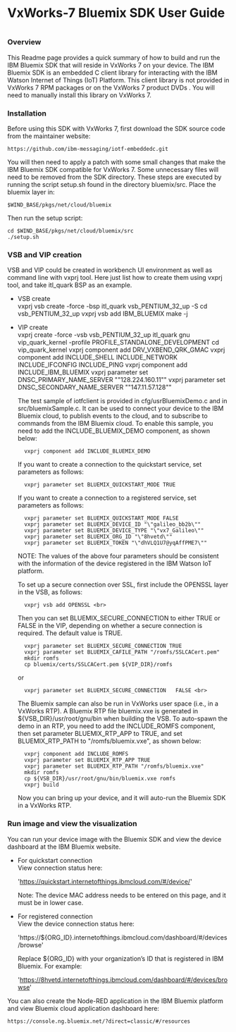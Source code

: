 # ##########################################################
#
# VxWorks-7 Bluemix SDK User Guide
#
# ##########################################################

### Overview

This Readme page provides a quick summary of how to build and run the IBM Bluemix SDK that will reside in VxWorks 7 on your device. The IBM Bluemix SDK is an embedded C client library for interacting with the IBM Watson Internet of Things (IoT) Platform. This client library is not provided in VxWorks 7 RPM packages or on the VxWorks 7 product DVDs . You will need to manually install this library on VxWorks 7.

### Installation

Before using this SDK with VxWorks 7, first download the SDK source code from the maintainer website:

	https://github.com/ibm-messaging/iotf-embeddedc.git

You will then need to apply a patch with some small changes that make the IBM Bluemix SDK compatible for VxWorks 7. Some unnecessary files will need to be removed from the SDK directory. These steps are executed by running the script setup.sh found in the directory bluemix/src. 
Place the bluemix layer in:

	$WIND_BASE/pkgs/net/cloud/bluemix
	
Then run the setup script:

	cd $WIND_BASE/pkgs/net/cloud/bluemix/src 
	./setup.sh 

### VSB and VIP creation

VSB and VIP could be created in workbench UI environment as well as command line with vxprj tool. Here just list how to create them using vxprj tool, and take itl_quark BSP as an example. <br>

* VSB create <br>
		vxprj vsb create -force -bsp itl_quark vsb_PENTIUM_32_up -S 
		cd vsb_PENTIUM_32_up 
		vxprj vsb add IBM_BLUEMIX 
		make -j 	

* VIP create <br>
		vxprj create -force -vsb vsb_PENTIUM_32_up itl_quark gnu vip_quark_kernel -profile PROFILE_STANDALONE_DEVELOPMENT 
		cd vip_quark_kernel 
		vxprj component add DRV_VXBEND_QRK_GMAC 
		vxprj component add INCLUDE_SHELL INCLUDE_NETWORK INCLUDE_IFCONFIG INCLUDE_PING 
		vxprj component add INCLUDE_IBM_BLUEMIX 
		vxprj parameter set DNSC_PRIMARY_NAME_SERVER "\"128.224.160.11\"" 
		vxprj parameter set DNSC_SECONDARY_NAME_SERVER "\"147.11.57.128\"" 

    The test sample of iotfclient is provided in cfg/usrBluemixDemo.c and in src/bluemixSample.c. It can be used to connect your device to the IBM Bluemix cloud, to publish events to the cloud, and to subscribe to commands from the IBM Bluemix cloud. To enable this sample, you need to add the INCLUDE_BLUEMIX_DEMO component, as shown below: 
	
        vxprj component add INCLUDE_BLUEMIX_DEMO

    If you want to create a connection to the quickstart service, set parameters as follows:
	
        vxprj parameter set BLUEMIX_QUICKSTART_MODE TRUE 

    If you want to create a connection to a registered service, set parameters as follows:  <br>
	
		vxprj parameter set BLUEMIX_QUICKSTART_MODE FALSE 
		vxprj parameter set BLUEMIX_DEVICE_ID "\"galileo_bb2b\"" 
		vxprj parameter set BLUEMIX_DEVICE_TYPE "\"vx7_Galileo\"" 
		vxprj parameter set BLUEMIX_ORG_ID "\"8hvetd\"" 
		vxprj parameter set BLUEMIX_TOKEN "\"dhVLQ1U7@yqAffPME7\"" 


    NOTE: The values of the above four parameters should be consistent with the information of the device registered in the IBM Watson IoT platform.  <br>

    To set up a secure connection over SSL, first include the OPENSSL layer in the VSB, as follows:  <br>
	
        vxprj vsb add OPENSSL <br>
		
    Then you can set BLUEMIX_SECURE_CONNECTION to either TRUE or FALSE in the VIP, depending on whether a secure connection is required. The default value is TRUE. <br>
	
		vxprj parameter set BLUEMIX_SECURE_CONNECTION TRUE 
		vxprj parameter set BLUEMIX_CAFILE_PATH "/romfs/SSLCACert.pem" 
		mkdir romfs 
		cp bluemix/certs/SSLCACert.pem ${VIP_DIR}/romfs 

    or <br>
	
        vxprj parameter set BLUEMIX_SECURE_CONNECTION   FALSE <br>

    The Bluemix sample can also be run in VxWorks user space (i.e., in a VxWorks RTP). A Bluemix RTP file bluemix.vxe is generated in ${VSB_DIR}/usr/root/gnu/bin when building the VSB. To auto-spawn the demo in an RTP, you need to add the INCLUDE_ROMFS component, then set parameter BLUEMIX_RTP_APP to TRUE, and set BLUEMIX_RTP_PATH to "/romfs/bluemix.vxe", as shown below:
	
		vxprj component add INCLUDE_ROMFS 
		vxprj parameter set BLUEMIX_RTP_APP TRUE 
		vxprj parameter set BLUEMIX_RTP_PATH "/romfs/bluemix.vxe" 
		mkdir romfs 
		cp ${VSB_DIR}/usr/root/gnu/bin/bluemix.vxe romfs 
		vxprj build

    Now you can bring up your device, and it will auto-run the Bluemix SDK in a VxWorks RTP. 

### Run image and view the visualization

You can run your device image with the Bluemix SDK and view the device dashboard at the IBM Bluemix website. 

* For quickstart connection <br>
    View connection status here:

	'https://quickstart.internetofthings.ibmcloud.com/#/device/'
	
    Note: The device MAC address needs to be entered on this page, and it must be in lower case. 
	
* For registered connection <br>
    View the device connection status here:
	
	'https://${ORG_ID}.internetofthings.ibmcloud.com/dashboard/#/devices/browse'
	
    Replace ${ORG_ID} with your organization’s ID that is registered in IBM Bluemix. For example:
	
    'https://8hvetd.internetofthings.ibmcloud.com/dashboard/#/devices/browse'

You can also create the Node-RED application in the IBM Bluemix platform and view Bluemix cloud application dashboard here:
	
	https://console.ng.bluemix.net/?direct=classic/#/resources
